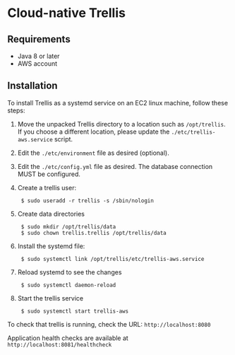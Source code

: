 # Cloud-native Trellis

## Requirements

  * Java 8 or later
  * AWS account

## Installation

To install Trellis as a systemd service on an EC2 linux machine, follow these steps:

1. Move the unpacked Trellis directory to a location such as `/opt/trellis`.
   If you choose a different location, please update the `./etc/trellis-aws.service` script.

2. Edit the `./etc/environment` file as desired (optional).

3. Edit the `./etc/config.yml` file as desired. The database connection MUST be configured.

4. Create a trellis user:

        $ sudo useradd -r trellis -s /sbin/nologin

5. Create data directories

        $ sudo mkdir /opt/trellis/data
        $ sudo chown trellis.trellis /opt/trellis/data

6. Install the systemd file:

        $ sudo systemctl link /opt/trellis/etc/trellis-aws.service

7. Reload systemd to see the changes

        $ sudo systemctl daemon-reload

8. Start the trellis service

        $ sudo systemctl start trellis-aws

To check that trellis is running, check the URL: `http://localhost:8080`

Application health checks are available at `http://localhost:8081/healthcheck`
